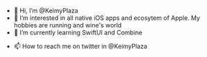 - 👋 Hi, I’m @KeimyPlaza
- 👀 I’m interested in all native iOS apps and ecosytem of Apple. My hobbies are running and wine's world
- 🌱 I’m currently learning SwiftUI and Combine
<!--- - 💞️ I’m looking to collaborate on ... --->
- 📫 How to reach me on twitter in @KeimyPlaza 

<!---
KeimyPlaza/KeimyPlaza is a ✨ special ✨ repository because its `README.md` (this file) appears on your GitHub profile.
You can click the Preview link to take a look at your changes.
--->
